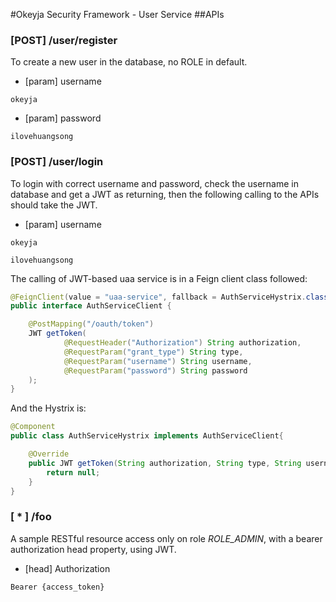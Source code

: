 #Okeyja Security Framework - User Service
##APIs
### [POST] /user/register
To create a new user in the database, no ROLE in default.
* [param] username
```
okeyja
```
* [param] password
```
ilovehuangsong
```
### [POST] /user/login
To login with correct username and password, check the username in database and get a JWT as returning, then the following calling to the APIs should take the JWT.
* [param] username
```
okeyja
```
```
ilovehuangsong
```
The calling of JWT-based uaa service is in a Feign client class followed:
```java
@FeignClient(value = "uaa-service", fallback = AuthServiceHystrix.class)
public interface AuthServiceClient {

    @PostMapping("/oauth/token")
    JWT getToken(
            @RequestHeader("Authorization") String authorization,
            @RequestParam("grant_type") String type,
            @RequestParam("username") String username,
            @RequestParam("password") String password
    );
}
```
And the Hystrix is:
```java
@Component
public class AuthServiceHystrix implements AuthServiceClient{

    @Override
    public JWT getToken(String authorization, String type, String username, String password) {
        return null;
    }
}
```
### [ * ] /foo
A sample RESTful resource access only on role *ROLE_ADMIN*, with a bearer authorization head property, using JWT.
* [head] Authorization
```
Bearer {access_token}
```